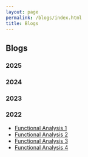 ```yaml
---
layout: page
permalink: /blogs/index.html
title: Blogs
---
```


## Blogs 

### 2025

### 2024

### 2023

### 2022

- [Functional Analysis 1](https://MUMAAMCS.github.io/blogs/fa1113/)<br>
- [Functional Analysis 2](https://MUMAAMCS.github.io/blogs/fa11.15)<br>
- [Functional Analysis 3](https://MUMAAMCS.github.io/blogs/fa11.22)<br>
- [Functional Analysis 4](https://MUMAAMCS.github.io/blogs/fa12.4)<br>


